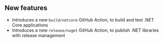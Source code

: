 [//]: # (Format this CHANGELOG.md with these titles:)
[//]: # (Breaking changes)
[//]: # (New features)
[//]: # (Bug fixes)

## New features

- Introduces a new `build/netcore` GitHub Action, to build and test .NET Core applications
- Introduces a new `release/nuget` GitHub Action, to publish .NET libraries with release management
